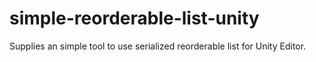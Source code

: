# simple-reorderable-list-unity
Supplies an simple tool to use serialized reorderable list for Unity Editor.
